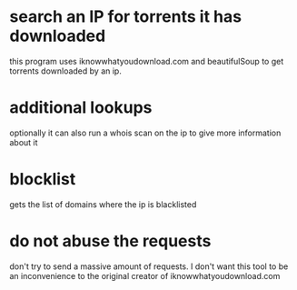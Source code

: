 # search an IP for torrents it has downloaded
this program uses iknowwhatyoudownload.com and beautifulSoup to get torrents downloaded by an ip.

# additional lookups
optionally it can also run a whois scan on the ip to give more information about it

# blocklist
gets the list of domains where the ip is blacklisted

# do not abuse the requests
don't try to send a massive amount of requests. I don't want this tool to be an inconvenience to the original creator of iknowwhatyoudownload.com
